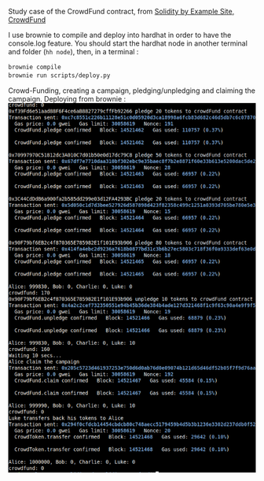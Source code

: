 Study case of the CrowdFund contract, from [Solidity by Example Site, CrowdFund](https://solidity-by-example.org/app/crowd-fund/)

I use brownie to compile and deploy into hardhat in order to have the console.log feature.
You should start the hardhat node in another terminal and folder (`hh node`), then, in a terminal :

```bash
brownie compile
brownie run scripts/deploy.py
```

Crowd-Funding, creating a campaign, pledging/unpledging and claiming the campaign.
Deploying from brownie :
![Deployment from brownie](CrowdFund_deploy.png)
